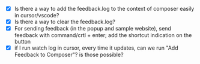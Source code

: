 - [x] Is there a way to add the feedback.log to the context of composer easily in cursor/vscode?
- [x] Is there a way to clear the feedback.log? 
- [x] For sending feedback (in the popup and sample website), send feedback with command/crtl + enter; add the shortcut indication on the button 
- [x] if I run watch log in cursor, every time it updates, can we run "Add Feedback to Composer"? is those possible?
